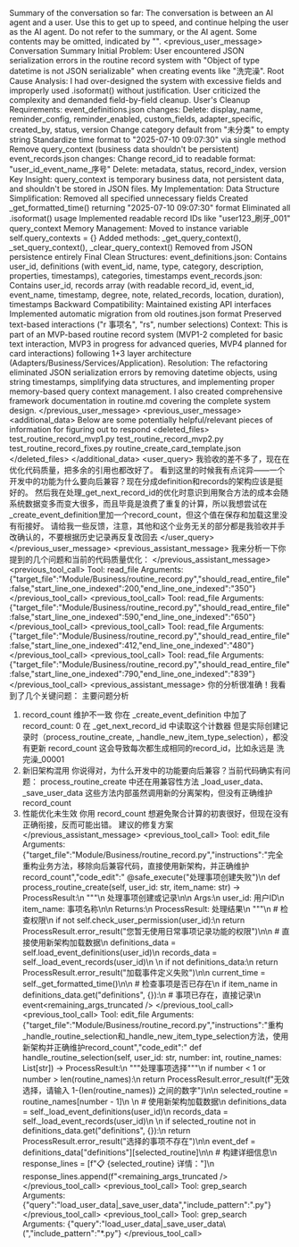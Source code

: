Summary of the conversation so far:
The conversation is between an AI agent and a user.
Use this to get up to speed, and continue helping the user as the AI agent. Do not refer to the summary, or the AI agent.
Some contents may be omitted, indicated by "<omitted />".
<previous_user_message>
Conversation Summary
Initial Problem: User encountered JSON serialization errors in the routine record system with "Object of type datetime is not JSON serializable" when creating events like "洗完澡".
Root Cause Analysis: I had over-designed the system with excessive fields and improperly used .isoformat() without justification. User criticized the complexity and demanded field-by-field cleanup.
User's Cleanup Requirements:
event_definitions.json changes:
Delete: display_name, reminder_config, reminder_enabled, custom_fields, adapter_specific, created_by, status, version
Change category default from "未分类" to empty string
Standardize time format to "2025-07-10 09:07:30" via single method
Remove query_context (business data shouldn't be persistent)
event_records.json changes:
Change record_id to readable format: "user_id_event_name_序号" 
Delete: metadata, status, record_index, version
Key Insight: query_context is temporary business data, not persistent data, and shouldn't be stored in JSON files.
My Implementation:
Data Structure Simplification:
Removed all specified unnecessary fields
Created _get_formatted_time() returning "2025-07-10 09:07:30" format
Eliminated all .isoformat() usage
Implemented readable record IDs like "user123_刷牙_001"
query_context Memory Management:
Moved to instance variable self.query_contexts = {}
Added methods: _get_query_context(), _set_query_context(), _clear_query_context()
Removed from JSON persistence entirely
Final Clean Structures:
event_definitions.json: Contains user_id, definitions (with event_id, name, type, category, description, properties, timestamps), categories, timestamps
event_records.json: Contains user_id, records array (with readable record_id, event_id, event_name, timestamp, degree, note, related_records, location, duration), timestamps
Backward Compatibility:
Maintained existing API interfaces
Implemented automatic migration from old routines.json format
Preserved text-based interactions ("r 事项名", "rs", number selections)
Context: This is part of an MVP-based routine record system (MVP1-2 completed for basic text interaction, MVP3 in progress for advanced queries, MVP4 planned for card interactions) following 1+3 layer architecture (Adapters/Business/Services/Application).
Resolution: The refactoring eliminated JSON serialization errors by removing datetime objects, using string timestamps, simplifying data structures, and implementing proper memory-based query context management. I also created comprehensive framework documentation in routine.md covering the complete system design.
</previous_user_message>
<previous_user_message>
<additional_data>
Below are some potentially helpful/relevant pieces of information for figuring out to respond
<deleted_files>
test_routine_record_mvp1.py
test_routine_record_mvp2.py
test_routine_record_fixes.py
routine_create_card_template.json
</deleted_files>
</additional_data>
<user_query>
我验收的差不多了，现在在优化代码质量，把多余的引用也都改好了。
看到这里的时候我有点诧异——一个开发中的功能为什么要向后兼容？现在分成definition和records的架构应该是挺好的。
然后我在处理_get_next_record_id的优化时意识到用聚合方法的成本会随系统数据变多而变大很多，而且毕竟是浪费了重复的计算，所以我想尝试在_create_event_definition里加一个record_count，但这个值在保存和加载这里没有衔接好。
请给我一些反馈，注意，其他和这个业务无关的部分都是我验收并手改确认的，不要根据历史记录再反复改回去
</user_query>
</previous_user_message>
<previous_assistant_message>
我来分析一下你提到的几个问题和当前的代码质量优化：
</previous_assistant_message>
<previous_tool_call>
Tool: read_file
Arguments: {"target_file":"Module/Business/routine_record.py","should_read_entire_file":false,"start_line_one_indexed":200,"end_line_one_indexed":"350"}
<result><omitted /></result>
</previous_tool_call>
<previous_tool_call>
Tool: read_file
Arguments: {"target_file":"Module/Business/routine_record.py","should_read_entire_file":false,"start_line_one_indexed":590,"end_line_one_indexed":"650"}
<result><omitted /></result>
</previous_tool_call>
<previous_tool_call>
Tool: read_file
Arguments: {"target_file":"Module/Business/routine_record.py","should_read_entire_file":false,"start_line_one_indexed":412,"end_line_one_indexed":"480"}
<result><omitted /></result>
</previous_tool_call>
<previous_tool_call>
Tool: read_file
Arguments: {"target_file":"Module/Business/routine_record.py","should_read_entire_file":false,"start_line_one_indexed":790,"end_line_one_indexed":"839"}
<result><omitted /></result>
</previous_tool_call>
<previous_assistant_message>
你的分析很准确！我看到了几个关键问题：
主要问题分析
1. record_count 维护不一致
你在 _create_event_definition 中加了 record_count: 0
在 _get_next_record_id 中读取这个计数器
但是实际创建记录时（process_routine_create, _handle_new_item_type_selection），都没有更新 record_count
这会导致每次都生成相同的record_id，比如永远是 洗完澡_00001
2. 新旧架构混用
你说得对，为什么开发中的功能要向后兼容？当前代码确实有问题：
process_routine_create 中还在用兼容性方法 _load_user_data、_save_user_data
这些方法内部虽然调用新的分离架构，但没有正确维护 record_count
3. 性能优化未生效
你用 record_count 想避免聚合计算的初衷很好，但现在没有正确衔接，反而可能出错。
建议的修复方案
</previous_assistant_message>
<previous_tool_call>
Tool: edit_file
Arguments: {"target_file":"Module/Business/routine_record.py","instructions":"完全重构业务方法，移除向后兼容代码，直接使用新架构，并正确维护record_count","code_edit":"    @safe_execute(\"处理事项创建失败\")\n    def process_routine_create(self, user_id: str, item_name: str) -> ProcessResult:\n        \"\"\"\n        处理事项创建或记录\n\n        Args:\n            user_id: 用户ID\n            item_name: 事项名称\n\n        Returns:\n            ProcessResult: 处理结果\n        \"\"\"\n        # 检查权限\n        if not self.check_user_permission(user_id):\n            return ProcessResult.error_result(\"您暂无使用日常事项记录功能的权限\")\n\n        # 直接使用新架构加载数据\n        definitions_data = self.load_event_definitions(user_id)\n        records_data = self._load_event_records(user_id)\n        \n        if not definitions_data:\n            return ProcessResult.error_result(\"加载事件定义失败\")\n\n        current_time = self._get_formatted_time()\n\n        # 检查事项是否已存在\n        if item_name in definitions_data.get(\"definitions\", {}):\n            # 事项已存在，直接记录\n            event<remaining_args_truncated />
<result><omitted /></result>
</previous_tool_call>
<previous_tool_call>
Tool: edit_file
Arguments: {"target_file":"Module/Business/routine_record.py","instructions":"重构_handle_routine_selection和_handle_new_item_type_selection方法，使用新架构并正确维护record_count","code_edit":"    def handle_routine_selection(self, user_id: str, number: int, routine_names: List[str]) -> ProcessResult:\n        \"\"\"处理事项选择\"\"\"\n        if number < 1 or number > len(routine_names):\n            return ProcessResult.error_result(f\"无效选择，请输入 1-{len(routine_names)} 之间的数字\")\n\n        selected_routine = routine_names[number - 1]\n        \n        # 使用新架构加载数据\n        definitions_data = self._load_event_definitions(user_id)\n        records_data = self._load_event_records(user_id)\n        \n        if selected_routine not in definitions_data.get(\"definitions\", {}):\n            return ProcessResult.error_result(\"选择的事项不存在\")\n\n        event_def = definitions_data[\"definitions\"][selected_routine]\n\n        # 构建详细信息\n        response_lines = [f\"📋 {selected_routine} 详情：\"]\n        response_lines.append(f\"<remaining_args_truncated />
<result><omitted /></result>
</previous_tool_call>
<previous_tool_call>
Tool: grep_search
Arguments: {"query":"load_user_data|_save_user_data","include_pattern":".py"}
<result><omitted /></result>
</previous_tool_call>
<previous_tool_call>
Tool: grep_search
Arguments: {"query":"load_user_data\|_save_user_data\\(","include_pattern":"*.py"}
<result><omitted /></result>
</previous_tool_call>
